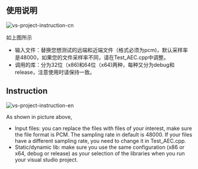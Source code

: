 
## 使用说明
![vs-project-instruction-cn](https://user-images.githubusercontent.com/9622783/131084526-8193ed45-5a55-4d91-80b1-273794dd654a.png)

如上图所示
- 输入文件：替换您想测试的远端和近端文件（格式必须为pcm)，默认采样率是48000，如果您的文件采样率不同，请在Test_AEC.cpp中调整。
- 调用的库：分为32位（x86)和64位（x64)两种，每种又分为debug和release，注意使用时请保持一致。

##


## Instruction
![vs-project-instruction-en](https://user-images.githubusercontent.com/9622783/131084540-49e99ceb-7074-42ee-b8c5-daa750f73d8f.png)

As shown in picture above,
- Input files: you can replace the files with files of your interest, make sure the file format is PCM. The sampling rate in default is 48000. If your files have a different sampling rate, you need to change it in Test_AEC.cpp.
- Static/dynamic lib: make sure you use the same configuration (x86 or x64, debug or release) as your selection of the libraries when you run your visual studio project.
